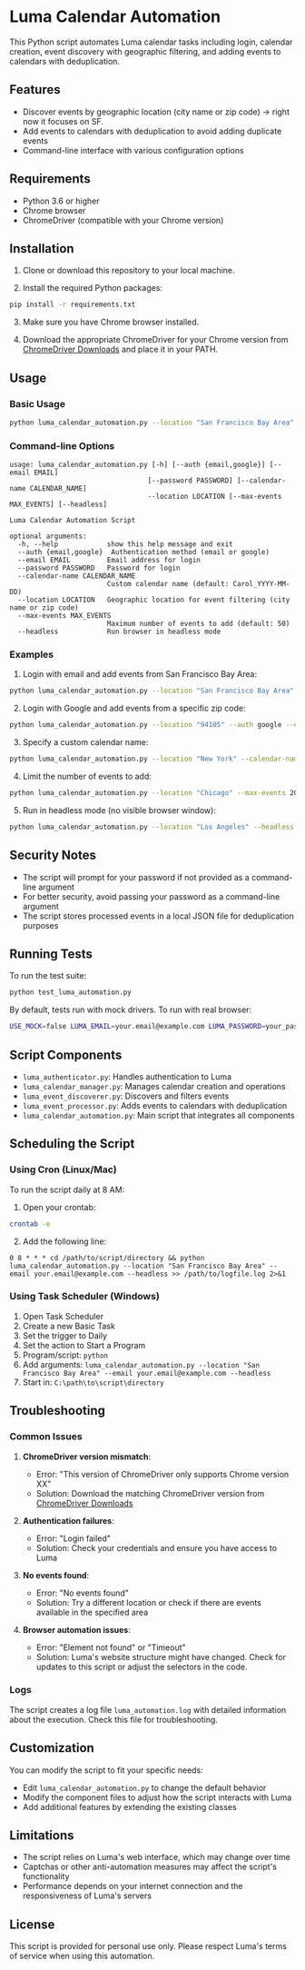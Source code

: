 # Luma Calendar Automation

This Python script automates Luma calendar tasks including login, calendar creation, event discovery with geographic filtering, and adding events to calendars with deduplication.

## Features

- Discover events by geographic location (city name or zip code) -> right now it focuses on SF. 
- Add events to calendars with deduplication to avoid adding duplicate events
- Command-line interface with various configuration options

## Requirements

- Python 3.6 or higher
- Chrome browser
- ChromeDriver (compatible with your Chrome version)

## Installation

1. Clone or download this repository to your local machine.

2. Install the required Python packages:

```bash
pip install -r requirements.txt
```

3. Make sure you have Chrome browser installed.

4. Download the appropriate ChromeDriver for your Chrome version from [ChromeDriver Downloads](https://sites.google.com/chromium.org/driver/) and place it in your PATH.

## Usage

### Basic Usage

```bash
python luma_calendar_automation.py --location "San Francisco Bay Area" --email your.email@example.com
```

### Command-line Options

```
usage: luma_calendar_automation.py [-h] [--auth {email,google}] [--email EMAIL]
                                  [--password PASSWORD] [--calendar-name CALENDAR_NAME]
                                  --location LOCATION [--max-events MAX_EVENTS] [--headless]

Luma Calendar Automation Script

optional arguments:
  -h, --help            show this help message and exit
  --auth {email,google}  Authentication method (email or google)
  --email EMAIL         Email address for login
  --password PASSWORD   Password for login
  --calendar-name CALENDAR_NAME
                        Custom calendar name (default: Carol_YYYY-MM-DD)
  --location LOCATION   Geographic location for event filtering (city name or zip code)
  --max-events MAX_EVENTS
                        Maximum number of events to add (default: 50)
  --headless            Run browser in headless mode
```

### Examples

1. Login with email and add events from San Francisco Bay Area:

```bash
python luma_calendar_automation.py --location "San Francisco Bay Area" --auth email --email your.email@example.com
```

2. Login with Google and add events from a specific zip code:

```bash
python luma_calendar_automation.py --location "94105" --auth google --email your.gmail@gmail.com
```

3. Specify a custom calendar name:

```bash
python luma_calendar_automation.py --location "New York" --calendar-name "NYC Events" --email your.email@example.com
```

4. Limit the number of events to add:

```bash
python luma_calendar_automation.py --location "Chicago" --max-events 20 --email your.email@example.com
```

5. Run in headless mode (no visible browser window):

```bash
python luma_calendar_automation.py --location "Los Angeles" --headless --email your.email@example.com
```

## Security Notes

- The script will prompt for your password if not provided as a command-line argument
- For better security, avoid passing your password as a command-line argument
- The script stores processed events in a local JSON file for deduplication purposes

## Running Tests

To run the test suite:

```bash
python test_luma_automation.py
```

By default, tests run with mock drivers. To run with real browser:

```bash
USE_MOCK=false LUMA_EMAIL=your.email@example.com LUMA_PASSWORD=your_password python test_luma_automation.py
```

## Script Components

- `luma_authenticator.py`: Handles authentication to Luma
- `luma_calendar_manager.py`: Manages calendar creation and operations
- `luma_event_discoverer.py`: Discovers and filters events
- `luma_event_processor.py`: Adds events to calendars with deduplication
- `luma_calendar_automation.py`: Main script that integrates all components

## Scheduling the Script

### Using Cron (Linux/Mac)

To run the script daily at 8 AM:

1. Open your crontab:

```bash
crontab -e
```

2. Add the following line:

```
0 8 * * * cd /path/to/script/directory && python luma_calendar_automation.py --location "San Francisco Bay Area" --email your.email@example.com --headless >> /path/to/logfile.log 2>&1
```

### Using Task Scheduler (Windows)

1. Open Task Scheduler
2. Create a new Basic Task
3. Set the trigger to Daily
4. Set the action to Start a Program
5. Program/script: `python`
6. Add arguments: `luma_calendar_automation.py --location "San Francisco Bay Area" --email your.email@example.com --headless`
7. Start in: `C:\path\to\script\directory`

## Troubleshooting

### Common Issues

1. **ChromeDriver version mismatch**:
   - Error: "This version of ChromeDriver only supports Chrome version XX"
   - Solution: Download the matching ChromeDriver version from [ChromeDriver Downloads](https://sites.google.com/chromium.org/driver/)

2. **Authentication failures**:
   - Error: "Login failed"
   - Solution: Check your credentials and ensure you have access to Luma

3. **No events found**:
   - Error: "No events found"
   - Solution: Try a different location or check if there are events available in the specified area

4. **Browser automation issues**:
   - Error: "Element not found" or "Timeout"
   - Solution: Luma's website structure might have changed. Check for updates to this script or adjust the selectors in the code.

### Logs

The script creates a log file `luma_automation.log` with detailed information about the execution. Check this file for troubleshooting.

## Customization

You can modify the script to fit your specific needs:

- Edit `luma_calendar_automation.py` to change the default behavior
- Modify the component files to adjust how the script interacts with Luma
- Add additional features by extending the existing classes

## Limitations

- The script relies on Luma's web interface, which may change over time
- Captchas or other anti-automation measures may affect the script's functionality
- Performance depends on your internet connection and the responsiveness of Luma's servers

## License

This script is provided for personal use only. Please respect Luma's terms of service when using this automation.
